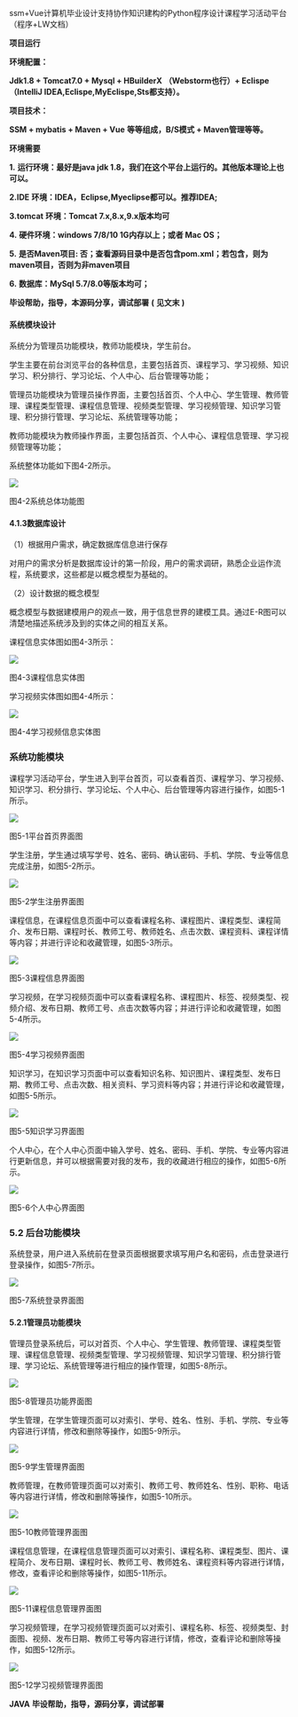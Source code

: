 ssm+Vue计算机毕业设计支持协作知识建构的Python程序设计课程学习活动平台（程序+LW文档）

**项目运行**

**环境配置：**

**Jdk1.8 + Tomcat7.0 + Mysql + HBuilderX** **（Webstorm也行）+ Eclispe（IntelliJ
IDEA,Eclispe,MyEclispe,Sts都支持）。**

**项目技术：**

**SSM + mybatis + Maven + Vue** **等等组成，B/S模式 + Maven管理等等。**

**环境需要**

**1.** **运行环境：最好是java jdk 1.8，我们在这个平台上运行的。其他版本理论上也可以。**

**2.IDE** **环境：IDEA，Eclipse,Myeclipse都可以。推荐IDEA;**

**3.tomcat** **环境：Tomcat 7.x,8.x,9.x版本均可**

**4.** **硬件环境：windows 7/8/10 1G内存以上；或者 Mac OS；**

**5.** **是否Maven项目: 否；查看源码目录中是否包含pom.xml；若包含，则为maven项目，否则为非maven项目**

**6.** **数据库：MySql 5.7/8.0等版本均可；**

**毕设帮助，指导，本源码分享，调试部署** **(** **见文末** **)**

#### 系统模块设计

系统分为管理员功能模块，教师功能模块，学生前台。

学生主要在前台浏览平台的各种信息，主要包括首页、课程学习、学习视频、知识学习、积分排行、学习论坛、个人中心、后台管理等功能；

管理员功能模块为管理员操作界面，主要包括首页、个人中心、学生管理、教师管理、课程类型管理、课程信息管理、视频类型管理、学习视频管理、知识学习管理、积分排行管理、学习论坛、系统管理等功能；

教师功能模块为教师操作界面，主要包括首页、个人中心、课程信息管理、学习视频管理等功能；

系统整体功能如下图4-2所示。

![](./res/a4a9ee744a984f6587a308da8d667537.png)

图4-2系统总体功能图

#### 4.1.3数据库设计

（1）根据用户需求，确定数据库信息进行保存

对用户的需求分析是数据库设计的第一阶段，用户的需求调研，熟悉企业运作流程，系统要求，这些都是以概念模型为基础的。

（2）设计数据的概念模型

概念模型与数据建模用户的观点一致，用于信息世界的建模工具。通过E-R图可以清楚地描述系统涉及到的实体之间的相互关系。

课程信息实体图如图4-3所示：

![](./res/f7f0e4b9aef346da8fec062eabbf8612.png)

图4-3课程信息实体图

学习视频实体图如图4-4所示：

![](./res/0952c394c537462f9743185a133dde86.png)

图4-4学习视频信息实体图

### 系统功能模块

课程学习活动平台，学生进入到平台首页，可以查看首页、课程学习、学习视频、知识学习、积分排行、学习论坛、个人中心、后台管理等内容进行操作，如图5-1所示。

![](./res/655a11db8e8f4be0a6e27fc36c6c8b5c.png)

图5-1平台首页界面图

学生注册，学生通过填写学号、姓名、密码、确认密码、手机、学院、专业等信息完成注册，如图5-2所示。

![](./res/28abc011bc3b4a318ddbece1789c7f79.png)

图5-2学生注册界面图

课程信息，在课程信息页面中可以查看课程名称、课程图片、课程类型、课程简介、发布日期、课程时长、教师工号、教师姓名、点击次数、课程资料、课程详情等内容；并进行评论和收藏管理，如图5-3所示。

![](./res/d64688cb224748a799d93a73566c1b36.png)

图5-3课程信息界面图

学习视频，在学习视频页面中可以查看课程名称、课程图片、标签、视频类型、视频介绍、发布日期、教师工号、点击次数等内容；并进行评论和收藏管理，如图5-4所示。

![](./res/fd62ba0442ca4c07821ae0a943f4c791.png)

图5-4学习视频界面图

知识学习，在知识学习页面中可以查看知识名称、知识图片、课程类型、发布日期、教师工号、点击次数、相关资料、学习资料等内容；并进行评论和收藏管理，如图5-5所示。

![](./res/03482d4ce5c44905a4265de20916264d.png)

图5-5知识学习界面图

个人中心，在个人中心页面中输入学号、姓名、密码、手机、学院、专业等内容进行更新信息，并可以根据需要对我的发布，我的收藏进行相应的操作，如图5-6所示。

![](./res/ba8a2cb2177543a59dbdfb929a15a4bc.png)

图5-6个人中心界面图

### 5.2 后台功能模块

系统登录，用户进入系统前在登录页面根据要求填写用户名和密码，点击登录进行登录操作，如图5-7所示。

![](./res/617ff60ad47745d0ada5963fec436b88.png)

图5-7系统登录界面图

#### 5.2.1管理员功能模块

管理员登录系统后，可以对首页、个人中心、学生管理、教师管理、课程类型管理、课程信息管理、视频类型管理、学习视频管理、知识学习管理、积分排行管理、学习论坛、系统管理等进行相应的操作管理，如图5-8所示。

![](./res/16f79e626ec54581b3d6188f85da7646.png)

图5-8管理员功能界面图

学生管理，在学生管理页面可以对索引、学号、姓名、性别、手机、学院、专业等内容进行详情，修改和删除等操作，如图5-9所示。

![](./res/65b86ae9e9e843639dd0b8e06fece9e7.png)

图5-9学生管理界面图

教师管理，在教师管理页面可以对索引、教师工号、教师姓名、性别、职称、电话等内容进行详情，修改和删除等操作，如图5-10所示。

![](./res/296176d5198146ab8b5a12a34f2a7b72.png)

图5-10教师管理界面图

课程信息管理，在课程信息管理页面可以对索引、课程名称、课程类型、图片、课程简介、发布日期、课程时长、教师工号、教师姓名、课程资料等内容进行详情，修改，查看评论和删除等操作，如图5-11所示。

![](./res/df14b009e52a43baa2a1f41462eb8de3.png)

图5-11课程信息管理界面图

学习视频管理，在学习视频管理页面可以对索引、课程名称、标签、视频类型、封面图、视频、发布日期、教师工号等内容进行详情，修改，查看评论和删除等操作，如图5-12所示。

![](./res/65f9a499ce9941c3867a49734cdd3755.png)

图5-12学习视频管理界面图

**JAVA** **毕设帮助，指导，源码分享，调试部署**

